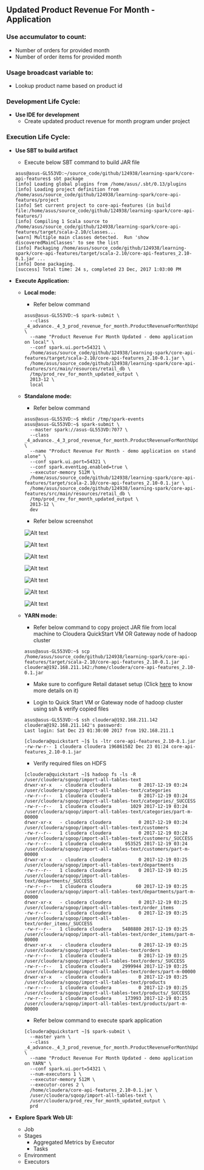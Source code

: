 ## Updated Product Revenue For Month - Application

### Use accumulator to count:
  * Number of orders for provided month
  * Number of order items for provided month

### Usage broadcast variable to:
  * Lookup product name based on product id

### Development Life Cycle:

* **Use IDE for development**
  * Create updated product revenue for month program under project

### Execution Life Cycle:

* **Use SBT to build artifact**
  * Execute below SBT command to build JAR file
  
  ~~~
  asus@asus-GL553VD:~/source_code/github/124938/learning-spark/core-api-features$ sbt package
  [info] Loading global plugins from /home/asus/.sbt/0.13/plugins
  [info] Loading project definition from /home/asus/source_code/github/124938/learning-spark/core-api-features/project
  [info] Set current project to core-api-features (in build file:/home/asus/source_code/github/124938/learning-spark/core-api-features/)
  [info] Compiling 1 Scala source to /home/asus/source_code/github/124938/learning-spark/core-api-features/target/scala-2.10/classes...
  [warn] Multiple main classes detected.  Run 'show discoveredMainClasses' to see the list
  [info] Packaging /home/asus/source_code/github/124938/learning-spark/core-api-features/target/scala-2.10/core-api-features_2.10-0.1.jar ...
  [info] Done packaging.
  [success] Total time: 24 s, completed 23 Dec, 2017 1:03:00 PM
  ~~~

* **Execute Application:**
  * **Local mode:** 
    * Refer below command
    ~~~
    asus@asus-GL553VD:~$ spark-submit \
      --class _4_advance._4_3_prod_revenue_for_month.ProductRevenueForMonthUpdated \
      --name "Product Revenue For Month Updated - demo application on local" \
      --conf spark.ui.port=54321 \
      /home/asus/source_code/github/124938/learning-spark/core-api-features/target/scala-2.10/core-api-features_2.10-0.1.jar \
      /home/asus/source_code/github/124938/learning-spark/core-api-features/src/main/resources/retail_db \
      /tmp/prod_rev_for_month_updated_output \
      2013-12 \
      local
    ~~~
  
  * **Standalone mode:** 
    * Refer below command
    ~~~
    asus@asus-GL553VD:~$ mkdir /tmp/spark-events
    asus@asus-GL553VD:~$ spark-submit \
      --master spark://asus-GL553VD:7077 \
      --class _4_advance._4_3_prod_revenue_for_month.ProductRevenueForMonthUpdated \
      --name "Product Revenue For Month - demo application on stand alone" \
      --conf spark.ui.port=54321 \
      --conf spark.eventLog.enabled=true \
      --executor-memory 512M \
      /home/asus/source_code/github/124938/learning-spark/core-api-features/target/scala-2.10/core-api-features_2.10-0.1.jar \
      /home/asus/source_code/github/124938/learning-spark/core-api-features/src/main/resources/retail_db \
      /tmp/prod_rev_for_month_updated_output \
      2013-12 \
      dev
    ~~~
    
    * Refer below screenshot
    
    ![Alt text](_images/standalone/1.png?raw=true "Standalone - Home Page")
    
    ![Alt text](_images/standalone/2.png?raw=true "Standalone - Product Revenue for month updated - Job Summary")
    
    ![Alt text](_images/standalone/3.png?raw=true "Standalone - Product Revenue for month updated - Job Details")

    ![Alt text](_images/standalone/4.png?raw=true "Standalone - Product Revenue for month updated - Stage 0")
    
    ![Alt text](_images/standalone/5.png?raw=true "Standalone - Product Revenue for month updated - Stage 1")
    
    ![Alt text](_images/standalone/6.png?raw=true "Standalone - Product Revenue for month updated - Stage 2")
    
    ![Alt text](_images/standalone/7.png?raw=true "Standalone - Product Revenue for month updated - Stage 3")
    
  * **YARN mode:**
    * Refer below command to copy project JAR file from local machine to Cloudera QuickStart VM OR Gateway node of hadoop cluster
    ~~~
    asus@asus-GL553VD:~$ scp /home/asus/source_code/github/124938/learning-spark/core-api-features/target/scala-2.10/core-api-features_2.10-0.1.jar cloudera@192.168.211.142:/home/cloudera/core-api-features_2.10-0.1.jar
    ~~~

    * Make sure to configure Retail dataset setup (Click [here](https://github.com/124938/learning-hadoop-vendors/tree/master/cloudera/_1_quickstart_vm/_1_1_retail_dataset_setup/README.md) to know more details on it)
    
    * Login to Quick Start VM or Gateway node of hadoop cluster using ssh & verify copied files
    ~~~
    asus@asus-GL553VD:~$ ssh cloudera@192.168.211.142
    cloudera@192.168.211.142's password: 
    Last login: Sat Dec 23 01:30:00 2017 from 192.168.211.1

    [cloudera@quickstart ~]$ ls -ltr core-api-features_2.10-0.1.jar
    -rw-rw-r-- 1 cloudera cloudera 196861582 Dec 23 01:24 core-api-features_2.10-0.1.jar
    ~~~
    
    * Verify required files on HDFS
    ~~~
    [cloudera@quickstart ~]$ hadoop fs -ls -R /user/cloudera/sqoop/import-all-tables-text
    drwxr-xr-x   - cloudera cloudera          0 2017-12-19 03:24 /user/cloudera/sqoop/import-all-tables-text/categories
    -rw-r--r--   1 cloudera cloudera          0 2017-12-19 03:24 /user/cloudera/sqoop/import-all-tables-text/categories/_SUCCESS
    -rw-r--r--   1 cloudera cloudera       1029 2017-12-19 03:24 /user/cloudera/sqoop/import-all-tables-text/categories/part-m-00000
    drwxr-xr-x   - cloudera cloudera          0 2017-12-19 03:24 /user/cloudera/sqoop/import-all-tables-text/customers
    -rw-r--r--   1 cloudera cloudera          0 2017-12-19 03:24 /user/cloudera/sqoop/import-all-tables-text/customers/_SUCCESS
    -rw-r--r--   1 cloudera cloudera     953525 2017-12-19 03:24 /user/cloudera/sqoop/import-all-tables-text/customers/part-m-00000
    drwxr-xr-x   - cloudera cloudera          0 2017-12-19 03:25 /user/cloudera/sqoop/import-all-tables-text/departments
    -rw-r--r--   1 cloudera cloudera          0 2017-12-19 03:25 /user/cloudera/sqoop/import-all-tables-text/departments/_SUCCESS
    -rw-r--r--   1 cloudera cloudera         60 2017-12-19 03:25 /user/cloudera/sqoop/import-all-tables-text/departments/part-m-00000
    drwxr-xr-x   - cloudera cloudera          0 2017-12-19 03:25 /user/cloudera/sqoop/import-all-tables-text/order_items
    -rw-r--r--   1 cloudera cloudera          0 2017-12-19 03:25 /user/cloudera/sqoop/import-all-tables-text/order_items/_SUCCESS
    -rw-r--r--   1 cloudera cloudera    5408880 2017-12-19 03:25 /user/cloudera/sqoop/import-all-tables-text/order_items/part-m-00000
    drwxr-xr-x   - cloudera cloudera          0 2017-12-19 03:25 /user/cloudera/sqoop/import-all-tables-text/orders
    -rw-r--r--   1 cloudera cloudera          0 2017-12-19 03:25 /user/cloudera/sqoop/import-all-tables-text/orders/_SUCCESS
    -rw-r--r--   1 cloudera cloudera    2999944 2017-12-19 03:25 /user/cloudera/sqoop/import-all-tables-text/orders/part-m-00000
    drwxr-xr-x   - cloudera cloudera          0 2017-12-19 03:25 /user/cloudera/sqoop/import-all-tables-text/products
    -rw-r--r--   1 cloudera cloudera          0 2017-12-19 03:25 /user/cloudera/sqoop/import-all-tables-text/products/_SUCCESS
    -rw-r--r--   1 cloudera cloudera     173993 2017-12-19 03:25 /user/cloudera/sqoop/import-all-tables-text/products/part-m-00000
    ~~~

    * Refer below command to execute spark application
    ~~~
    [cloudera@quickstart ~]$ spark-submit \
      --master yarn \
      --class _4_advance._4_3_prod_revenue_for_month.ProductRevenueForMonthUpdated \
      --name "Product Revenue For Month Updated - demo application on YARN" \
      --conf spark.ui.port=54321 \
      --num-executors 1 \
      --executor-memory 512M \
      --executor-cores 2 \
      /home/cloudera/core-api-features_2.10-0.1.jar \
      /user/cloudera/sqoop/import-all-tables-text \
      /user/cloudera/prod_rev_for_month_updated_output \
      prd
    ~~~
  
* **Explore Spark Web UI:**
  * Job
  * Stages
    * Aggregated Metrics by Executor
    * Tasks
  * Environment
  * Executors
